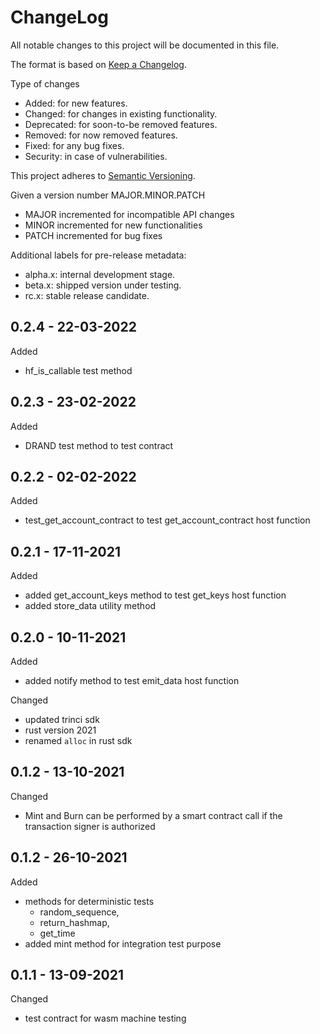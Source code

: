 ChangeLog
=========

All notable changes to this project will be documented in this file.

The format is based on [Keep a Changelog](http://keepachangelog.com).

Type of changes

* Added: for new features.
* Changed: for changes in existing functionality.
* Deprecated: for soon-to-be removed features.
* Removed: for now removed features.
* Fixed: for any bug fixes.
* Security: in case of vulnerabilities.

This project adheres to [Semantic Versioning](http://semver.org).

Given a version number MAJOR.MINOR.PATCH
* MAJOR incremented for incompatible API changes
* MINOR incremented for new functionalities
* PATCH incremented for bug fixes

Additional labels for pre-release metadata:
* alpha.x: internal development stage.
* beta.x: shipped version under testing.
* rc.x: stable release candidate.

0.2.4 - 22-03-2022
------------------
Added
* hf_is_callable test method

0.2.3 - 23-02-2022
------------------

Added
* DRAND test method to test contract

0.2.2 - 02-02-2022
------------------

Added
* test_get_account_contract to test get_account_contract host function

0.2.1 - 17-11-2021
------------------

Added
* added get_account_keys method to test get_keys host function
* added store_data utility method

0.2.0 - 10-11-2021
------------------

Added
* added notify method to test emit_data host function

Changed
* updated trinci sdk
* rust version 2021
* renamed `alloc` in rust sdk


0.1.2 - 13-10-2021
------------------

Changed
* Mint and Burn can be performed by a smart contract call
  if the transaction signer is authorized


0.1.2 - 26-10-2021
------------------

Added
* methods for deterministic tests
  * random_sequence,
  * return_hashmap,
  * get_time
* added mint method for integration test purpose


0.1.1 - 13-09-2021
------------------

Changed
* test contract for wasm machine testing
